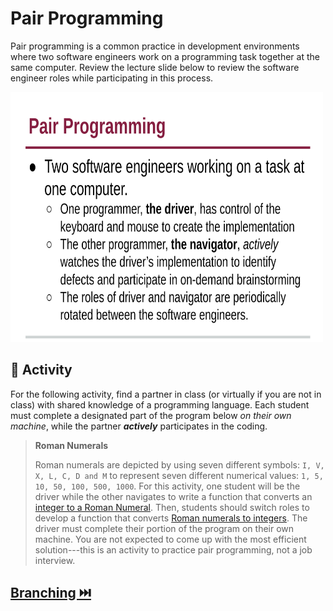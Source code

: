 # Pair Programming

Pair programming is a common practice in development environments where two software engineers work on a programming task together at the same computer. Review the lecture slide below to review the software engineer roles while participating in this process.


<img src="resources/img/pair.png" width="500" height="400" />

## 📝 Activity

For the following activity, find a partner in class (or virtually if you are not in class) with shared knowledge of a programming language. Each student must complete a designated part of the program below _on their own machine_, while the partner **_actively_** participates in the coding.

> **Roman Numerals**
> 
> Roman numerals are depicted by using seven different symbols: `I, V, X, L, C, D and M` to represent seven different numerical values: `1, 5, 10, 50, 100, 500, 1000`. For this activity, one student will be the driver while the other navigates to write a function that converts an [integer to a Roman Numeral](https://leetcode.com/problems/integer-to-roman/). Then, students should switch roles to develop a function that converts [Roman numerals to integers](https://leetcode.com/problems/roman-to-integer/). The driver must complete their portion of the program on their own machine. You are not expected to come up with the most efficient solution---this is an activity to practice pair programming, not a job interview.


## [Branching ⏭️](Branches.md)